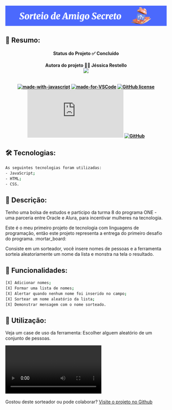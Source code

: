 ![img](assets/capa.png)

## 📢 Resumo:
<h4 align="center">
<p>Status do Projeto ✅ Concluído</p>
</h4>
  
<h4 align="center">
Autora do projeto 🙆‍♀️ Jéssica Restello

<br>
<div>
<a href="https://www.linkedin.com/in/jessicarestello/" target="_blank"><img loading="lazy" src="https://img.shields.io/badge/-LinkedIn-%230077B5?style=for-the-badge&logo=linkedin&logoColor=white" target="_blank"></a>   
</div>
<br>

[![made-with-javascript](https://img.shields.io/badge/Made%20with-JavaScript-1f425f.svg)](https://www.javascript.com)
[![made-for-VSCode](https://img.shields.io/badge/Made%20for-VSCode-1f425f.svg)](https://code.visualstudio.com/)
[![GitHub license](https://img.shields.io/github/license/Naereen/StrapDown.js.svg)](https://github.com/Naereen/StrapDown.js/blob/master/LICENSE)
[![Latest release](https://badgen.net/github/release/Naereen/Strapdown.js)](https://github.com/Naereen/Strapdown.js/releases)
[![GitHub](https://badgen.net/badge/icon/github?icon=github&label)](https://github.com)
</h4>

## 🛠️ Tecnologias: 
```bash
As seguintes tecnologias foram utilizadas:
- JavaScript;
- HTML;
- CSS.
```

## 📍 Descrição: 
<p>Tenho uma bolsa de estudos e participo da turma 8 do programa ONE - uma parceria entre Oracle e Alura, para incentivar mulheres na tecnologia.</p>
<p>Este é o meu primeiro projeto de tecnologia com linguagens de programação, então este projeto representa a entrega do primeiro desafio do programa. :mortar_board:</p>
<p>Consiste em um sorteador, você insere nomes de pessoas e a ferramenta sorteia aleatoriamente um nome da lista e monstra na tela o resultado.</p>

## 🎯 Funcionalidades:
```bash
[X] Adicionar nomes;
[X] Formar uma lista de nomes;
[X] Alertar quando nenhum nome foi inserido no campo;
[X] Sortear um nome aleatório da lista;
[X] Demonstrar mensagem com o nome sorteado.
```

## 🚀 Utilização:
<p>Veja um case de uso da ferramenta: Escolher alguem aleatório de um conjunto de pessoas.</p>
<video controls src="assets/video.mp4" title="Title"></video>

Gostou deste sorteador ou pode colaborar? [Visite o projeto no Github](https://desafiosorteio.vercel.app/)


